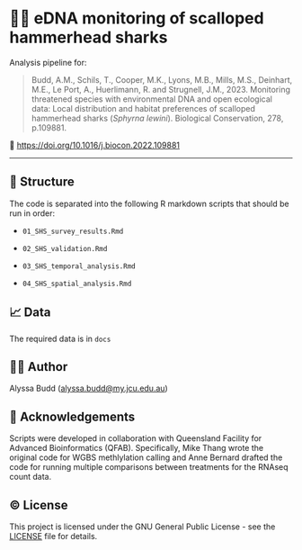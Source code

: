 # :shark::dna: eDNA monitoring of scalloped hammerhead sharks

Analysis pipeline for:

> Budd, A.M., Schils, T., Cooper, M.K., Lyons, M.B., Mills, M.S., Deinhart, M.E., Le Port, A., Huerlimann, R. and Strugnell, J.M., 2023. Monitoring threatened species with environmental DNA and open ecological data: Local distribution and habitat preferences of scalloped hammerhead sharks (*Sphyrna lewini*). Biological Conservation, 278, p.109881.

:memo: https://doi.org/10.1016/j.biocon.2022.109881

---

## :file_folder: Structure

The code is separated into the following R markdown scripts that should be run in order:

- `01_SHS_survey_results.Rmd`

- `02_SHS_validation.Rmd`

- `03_SHS_temporal_analysis.Rmd`

- `04_SHS_spatial_analysis.Rmd`

## :chart_with_upwards_trend: Data

The required data is in `docs`

## :woman_technologist: Author
Alyssa Budd (alyssa.budd@my.jcu.edu.au)

## :bouquet: Acknowledgements
Scripts were developed in collaboration with Queensland Facility for Advanced Bioinformatics (QFAB). Specifically, Mike Thang wrote the original code for WGBS methlylation calling and Anne Bernard drafted the code for running multiple comparisons between treatments for the RNAseq count data.

## :copyright: License
This project is licensed under the GNU General Public License - see the [LICENSE](LICENSE.txt) file for details.